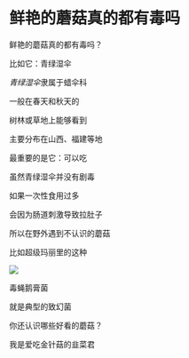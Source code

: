 # **鲜艳的蘑菇真的都有毒吗**



鲜艳的蘑菇真的都有毒吗？

比如它：青绿湿伞

*青绿湿伞*隶属于蜡伞科

一般在春天和秋天的

树林或草地上能够看到

主要分布在山西、福建等地

最重要的是它：可以吃

虽然青绿湿伞并没有剧毒

如果一次性食用过多

会因为肠道刺激导致拉肚子

所以在野外遇到不认识的蘑菇

比如超级玛丽里的这种

![](https://www.google.com.hk/url?sa=i&url=https%3A%2F%2Ffineartamerica.com%2Ffeatured%2Ffly-agaric-amanita-muscaria-fungus-science-photo-library.html%3Fproduct%3Dposter&psig=AOvVaw3N7XWdmHIWjZNRqJfkld-C&ust=1637589435443000&source=images&cd=vfe&ved=0CAsQjRxqFwoTCMjRx5rOqfQCFQAAAAAdAAAAABAD)

毒蝇鹅膏菌

就是典型的致幻菌

你还认识哪些好看的蘑菇？

我是爱吃金针菇的韭菜君